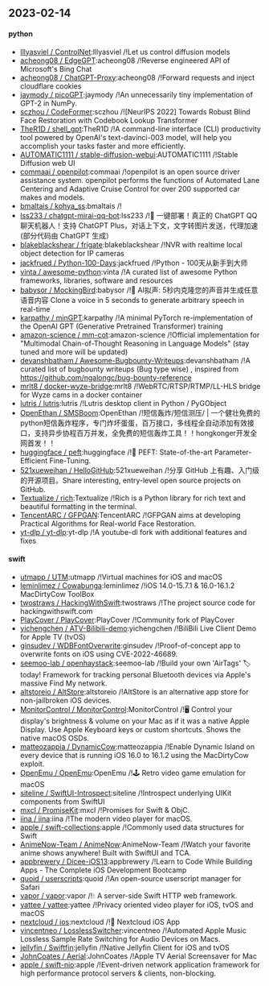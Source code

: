 ## 2023-02-14

#### python
* [lllyasviel / ControlNet](https://github.com/lllyasviel/ControlNet):lllyasviel /!Let us control diffusion models
* [acheong08 / EdgeGPT](https://github.com/acheong08/EdgeGPT):acheong08 /!Reverse engineered API of Microsoft's Bing Chat
* [acheong08 / ChatGPT-Proxy](https://github.com/acheong08/ChatGPT-Proxy):acheong08 /!Forward requests and inject cloudflare cookies
* [jaymody / picoGPT](https://github.com/jaymody/picoGPT):jaymody /!An unnecessarily tiny implementation of GPT-2 in NumPy.
* [sczhou / CodeFormer](https://github.com/sczhou/CodeFormer):sczhou /![NeurIPS 2022] Towards Robust Blind Face Restoration with Codebook Lookup Transformer
* [TheR1D / shell_gpt](https://github.com/TheR1D/shell_gpt):TheR1D /!A command-line interface (CLI) productivity tool powered by OpenAI's text-davinci-003 model, will help you accomplish your tasks faster and more efficiently.
* [AUTOMATIC1111 / stable-diffusion-webui](https://github.com/AUTOMATIC1111/stable-diffusion-webui):AUTOMATIC1111 /!Stable Diffusion web UI
* [commaai / openpilot](https://github.com/commaai/openpilot):commaai /!openpilot is an open source driver assistance system. openpilot performs the functions of Automated Lane Centering and Adaptive Cruise Control for over 200 supported car makes and models.
* [bmaltais / kohya_ss](https://github.com/bmaltais/kohya_ss):bmaltais /!
* [lss233 / chatgpt-mirai-qq-bot](https://github.com/lss233/chatgpt-mirai-qq-bot):lss233 /!🚀
一键部署！真正的 ChatGPT QQ 聊天机器人！支持 ChatGPT Plus，对话上下文，文字转图片发送，代理加速 (部分代码由 ChatGPT 生成）
* [blakeblackshear / frigate](https://github.com/blakeblackshear/frigate):blakeblackshear /!NVR with realtime local object detection for IP cameras
* [jackfrued / Python-100-Days](https://github.com/jackfrued/Python-100-Days):jackfrued /!Python - 100天从新手到大师
* [vinta / awesome-python](https://github.com/vinta/awesome-python):vinta /!A curated list of awesome Python frameworks, libraries, software and resources
* [babysor / MockingBird](https://github.com/babysor/MockingBird):babysor /!🚀
AI拟声: 5秒内克隆您的声音并生成任意语音内容 Clone a voice in 5 seconds to generate arbitrary speech in real-time
* [karpathy / minGPT](https://github.com/karpathy/minGPT):karpathy /!A minimal PyTorch re-implementation of the OpenAI GPT (Generative Pretrained Transformer) training
* [amazon-science / mm-cot](https://github.com/amazon-science/mm-cot):amazon-science /!Official implementation for "Multimodal Chain-of-Thought Reasoning in Language Models" (stay tuned and more will be updated)
* [devanshbatham / Awesome-Bugbounty-Writeups](https://github.com/devanshbatham/Awesome-Bugbounty-Writeups):devanshbatham /!A curated list of bugbounty writeups (Bug type wise) , inspired from https://github.com/ngalongc/bug-bounty-reference
* [mrlt8 / docker-wyze-bridge](https://github.com/mrlt8/docker-wyze-bridge):mrlt8 /!WebRTC/RTSP/RTMP/LL-HLS bridge for Wyze cams in a docker container
* [lutris / lutris](https://github.com/lutris/lutris):lutris /!Lutris desktop client in Python / PyGObject
* [OpenEthan / SMSBoom](https://github.com/OpenEthan/SMSBoom):OpenEthan /!短信轰炸/短信测压/ | 一个健壮免费的python短信轰炸程序，专门炸坏蛋蛋，百万接口，多线程全自动添加有效接口，支持异步协程百万并发，全免费的短信轰炸工具！！hongkonger开发全网首发！！
* [huggingface / peft](https://github.com/huggingface/peft):huggingface /!🤗
PEFT: State-of-the-art Parameter-Efficient Fine-Tuning.
* [521xueweihan / HelloGitHub](https://github.com/521xueweihan/HelloGitHub):521xueweihan /!分享 GitHub 上有趣、入门级的开源项目。Share interesting, entry-level open source projects on GitHub.
* [Textualize / rich](https://github.com/Textualize/rich):Textualize /!Rich is a Python library for rich text and beautiful formatting in the terminal.
* [TencentARC / GFPGAN](https://github.com/TencentARC/GFPGAN):TencentARC /!GFPGAN aims at developing Practical Algorithms for Real-world Face Restoration.
* [yt-dlp / yt-dlp](https://github.com/yt-dlp/yt-dlp):yt-dlp /!A youtube-dl fork with additional features and fixes

#### swift
* [utmapp / UTM](https://github.com/utmapp/UTM):utmapp /!Virtual machines for iOS and macOS
* [leminlimez / Cowabunga](https://github.com/leminlimez/Cowabunga):leminlimez /!iOS 14.0-15.7.1 & 16.0-16.1.2 MacDirtyCow ToolBox
* [twostraws / HackingWithSwift](https://github.com/twostraws/HackingWithSwift):twostraws /!The project source code for hackingwithswift.com
* [PlayCover / PlayCover](https://github.com/PlayCover/PlayCover):PlayCover /!Community fork of PlayCover
* [yichengchen / ATV-Bilibili-demo](https://github.com/yichengchen/ATV-Bilibili-demo):yichengchen /!BiliBili Live Client Demo for Apple TV (tvOS)
* [ginsudev / WDBFontOverwrite](https://github.com/ginsudev/WDBFontOverwrite):ginsudev /!Proof-of-concept app to overwrite fonts on iOS using CVE-2022-46689.
* [seemoo-lab / openhaystack](https://github.com/seemoo-lab/openhaystack):seemoo-lab /!Build your own 'AirTags'
🏷
today! Framework for tracking personal Bluetooth devices via Apple's massive Find My network.
* [altstoreio / AltStore](https://github.com/altstoreio/AltStore):altstoreio /!AltStore is an alternative app store for non-jailbroken iOS devices.
* [MonitorControl / MonitorControl](https://github.com/MonitorControl/MonitorControl):MonitorControl /!🖥
Control your display's brightness & volume on your Mac as if it was a native Apple Display. Use Apple Keyboard keys or custom shortcuts. Shows the native macOS OSDs.
* [matteozappia / DynamicCow](https://github.com/matteozappia/DynamicCow):matteozappia /!Enable Dynamic Island on every device that is running iOS 16.0 to 16.1.2 using the MacDirtyCow exploit.
* [OpenEmu / OpenEmu](https://github.com/OpenEmu/OpenEmu):OpenEmu /!🕹
Retro video game emulation for macOS
* [siteline / SwiftUI-Introspect](https://github.com/siteline/SwiftUI-Introspect):siteline /!Introspect underlying UIKit components from SwiftUI
* [mxcl / PromiseKit](https://github.com/mxcl/PromiseKit):mxcl /!Promises for Swift & ObjC.
* [iina / iina](https://github.com/iina/iina):iina /!The modern video player for macOS.
* [apple / swift-collections](https://github.com/apple/swift-collections):apple /!Commonly used data structures for Swift
* [AnimeNow-Team / AnimeNow](https://github.com/AnimeNow-Team/AnimeNow):AnimeNow-Team /!Watch your favorite anime shows anywhere! Built with SwiftUI and TCA.
* [appbrewery / Dicee-iOS13](https://github.com/appbrewery/Dicee-iOS13):appbrewery /!Learn to Code While Building Apps - The Complete iOS Development Bootcamp
* [quoid / userscripts](https://github.com/quoid/userscripts):quoid /!An open-source userscript manager for Safari
* [vapor / vapor](https://github.com/vapor/vapor):vapor /!💧
A server-side Swift HTTP web framework.
* [yattee / yattee](https://github.com/yattee/yattee):yattee /!Privacy oriented video player for iOS, tvOS and macOS
* [nextcloud / ios](https://github.com/nextcloud/ios):nextcloud /!📱
Nextcloud iOS App
* [vincentneo / LosslessSwitcher](https://github.com/vincentneo/LosslessSwitcher):vincentneo /!Automated Apple Music Lossless Sample Rate Switching for Audio Devices on Macs.
* [jellyfin / Swiftfin](https://github.com/jellyfin/Swiftfin):jellyfin /!Native Jellyfin Client for iOS and tvOS
* [JohnCoates / Aerial](https://github.com/JohnCoates/Aerial):JohnCoates /!Apple TV Aerial Screensaver for Mac
* [apple / swift-nio](https://github.com/apple/swift-nio):apple /!Event-driven network application framework for high performance protocol servers & clients, non-blocking.
